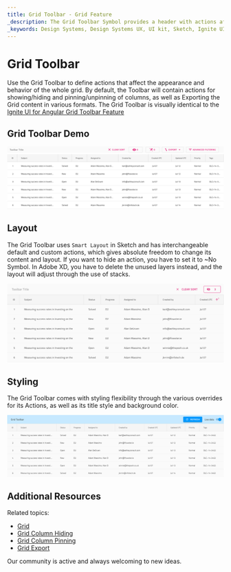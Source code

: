 ```yaml
---
title: Grid Toolbar - Grid Feature
_description: The Grid Toolbar Symbol provides a header with actions affecting the whole Grid.
_keywords: Design Systems, Design Systems UX, UI kit, Sketch, Ignite UI for Angular, Sketch to Angular, Sketch to Angular, Angular, Angular Design System, Export code from Sketch, Design Kits for Angular, Sketch HTML, Sketch to HTML, Sketch UI kits
---
```


# Grid Toolbar

Use the Grid Toolbar to define actions that affect the appearance and behavior of the whole grid. By default, the Toolbar will contain actions for showing/hiding and pinning/unpinning of columns, as well as Exporting the Grid content in various formats. The Grid Toolbar is visually identical to the [Ignite UI for Angular Grid Toolbar Feature](https://www.infragistics.com/products/ignite-ui-angular/angular/components/grid/toolbar.html)

## Grid Toolbar Demo

<img class="responsive-img" src="../images/grid_toolbar_demo.png" srcset="../images/grid_toolbar_demo@2x.png 2x" />

## Layout

The Grid Toolbar uses `Smart Layout` in Sketch and has interchangeable default and custom actions, which gives absolute freedom to change its content and layout. If you want to hide an action, you have to set it to ~No Symbol. In Adobe XD, you have to delete the unused layers instead, and the layout will adjust through the use of stacks.

<img class="responsive-img" src="../images/grid_toolbar_layout.png" srcset="../images/grid_toolbar_layout@2x.png 2x" />

## Styling

The Grid Toolbar comes with styling flexibility through the various overrides for its Actions, as well as its title style and background color.

<img class="responsive-img" src="../images/grid_toolbar_styling.png" srcset="../images/grid_toolbar_styling@2x.png 2x" />

## Additional Resources

Related topics:

- [Grid](grid.md)
- [Grid Column Hiding](grid-column-hiding.md)
- [Grid Column Pinning](grid-column-pinning.md)
- [Grid Export](grid-export.md)
  <div class="divider--half"></div>

Our community is active and always welcoming to new ideas.
